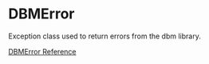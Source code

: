 # DBMError

Exception class used to return errors from the dbm library.

[DBMError Reference](https://ruby-doc.org/stdlib-2.6/libdoc/dbm/rdoc/DBMError.html)